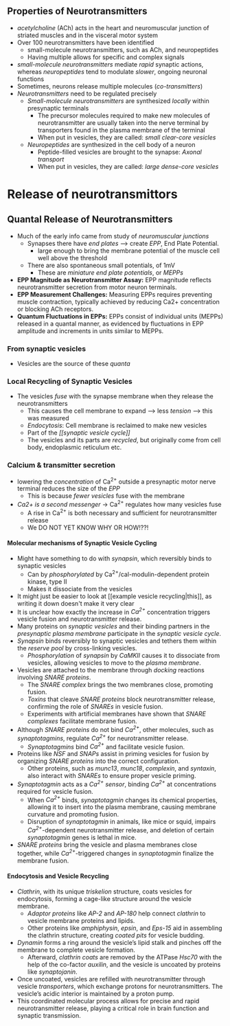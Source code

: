 ## Properties of Neurotransmitters
- *acetylcholine* (ACh) acts in the heart and neuromuscular junction of striated muscles and in the visceral motor system
- Over 100 neurotransmitters have been identified
	- small-molecule neurotransmitters, such as ACh, and neuropeptides
	- Having multiple allows for specific and complex signals
- *small-molecule neurotransmitters* mediate *rapid* synaptic actions, whereas *neuropeptides* tend to modulate *slower*, ongoing neuronal functions
- Sometimes, neurons release multiple molecules (*co-transmitters*)
- *Neurotransmitters* need to be regulated precisely
	- *Small-molecule neurotransmitters* are synthesized *locally* within presynaptic terminals
		- The precursor molecules required to make new molecules of neurotransmitter are usually taken into the nerve terminal by transporters found in the plasma membrane of the terminal 
		- When put in vesicles, they are called: *small clear-core vesicles*
	- *Neuropeptides* are synthesized in the cell body of a neuron
		- Peptide-filled vesicles are brought to the synapse: *Axonal transport*
		- When put in vesicles, they are called: *large dense-core vesicles*

# Release of neurotransmittors
## Quantal Release of Neurotransmitters
- Much of the early info came from study of *neuromuscular junctions*
	- Synapses there have *end plates* --> create *EPP*, End Plate Potential.
		- large enough to bring the membrane potential of the muscle cell well above the threshold
	- There are also spontaneous small potentials, of 1mV 
		- These are *miniature end plate potentials*, or *MEPPs*
- **EPP Magnitude as Neurotransmitter Assay:** EPP magnitude reflects neurotransmitter secretion from motor neuron terminals.
- **EPP Measurement Challenges:** Measuring EPPs requires preventing muscle contraction, typically achieved by reducing Ca2+ concentration or blocking ACh receptors.
- **Quantum Fluctuations in EPPs:** EPPs consist of individual units (MEPPs) released in a quantal manner, as evidenced by fluctuations in EPP amplitude and increments in units similar to MEPPs.
### From synaptic vesicles
- Vesicles are the source of these *quanta*
### Local Recycling of Synaptic Vesicles
- The vesicles *fuse* with the synapse membrane when they release the neurotransmitters
	- This causes the cell membrane to expand --> less *tension* --> this was measured
	- *Endocytosis*: Cell membrane is reclaimed to make new vesicles
	- Part of the *[[synaptic vesicle cycle]]*
	- The vesicles and its parts are *recycled*, but originally come from cell body, endoplasmic reticulum etc.
### Calcium & transmitter secretion
- lowering the *concentration* of Ca<sup>2+</sup> outside a presynaptic motor nerve terminal reduces the size of the *EPP*
	- This is because *fewer vesicles* fuse with the membrane
- *Ca2+ is a second messenger* -> Ca<sup>2+</sup> regulates how many vesicles fuse
	- A rise in Ca<sup>2+</sup> is both necessary and sufficient for neurotransmitter release
	- We DO NOT YET KNOW WHY OR HOW!??!
#### Molecular mechanisms of Synaptic Vesicle Cycling
- Might have something to do with *synapsin*, which reversibly binds to synaptic vesicles
	- Can by *phosphorylated* by Ca<sup>2+</sup>/cal-modulin-dependent protein kinase, type II
	- Makes it dissociate from the vesicles
- It might just be easier to look at [[example vesicle recycling|this]], as writing it down doesn't make it very clear
- It is unclear how exactly the increase in _Ca<sup>2+</sup>_ concentration triggers vesicle fusion and neurotransmitter release.
- Many proteins on _synaptic vesicles_ and their binding partners in the _presynaptic plasma membrane_ participate in the _synaptic vesicle cycle_.
- _Synapsin_ binds reversibly to synaptic vesicles and tethers them within the _reserve pool_ by cross-linking vesicles.
    - _Phosphorylation_ of _synapsin_ by _CaMKII_ causes it to dissociate from vesicles, allowing vesicles to move to the _plasma membrane_.
- Vesicles are attached to the membrane through _docking_ reactions involving _SNARE proteins_.
    - The _SNARE complex_ brings the two membranes close, promoting fusion.
    - _Toxins_ that cleave _SNARE proteins_ block neurotransmitter release, confirming the role of _SNAREs_ in vesicle fusion.
    - Experiments with artificial membranes have shown that _SNARE complexes_ facilitate membrane fusion.
- Although _SNARE proteins_ do not bind _Ca<sup>2+</sup>_, other molecules, such as _synaptotagmins_, regulate     _Ca<sup>2+</sup>_ for neurotransmitter release.
    - _Synaptotagmins_ bind _Ca<sup>2+</sup>_ and facilitate vesicle fusion.
- Proteins like _NSF_ and _SNAPs_ assist in priming vesicles for fusion by organizing _SNARE proteins_ into the correct configuration.
    - Other proteins, such as _munc13_, _munc18_, _complexin_, and _syntaxin_, also interact with _SNAREs_ to ensure proper vesicle priming.
- _Synaptotagmin_ acts as a _Ca<sup>2+</sup> sensor_, binding _Ca<sup>2+</sup>_ at concentrations required for vesicle fusion.
    - When _Ca<sup>2+</sup>_ binds, _synaptotagmin_ changes its chemical properties, allowing it to insert into the plasma membrane, causing membrane curvature and promoting fusion.
    - Disruption of _synaptotagmin_ in animals, like mice or squid, impairs _Ca<sup>2+</sup>_-dependent neurotransmitter release, and deletion of certain _synaptotagmin_ genes is lethal in mice.
- _SNARE proteins_ bring the vesicle and plasma membranes close together, while _Ca<sup>2+</sup>_-triggered changes in _synaptotagmin_ finalize the membrane fusion.
#### Endocytosis and Vesicle Recycling
- _Clathrin_, with its unique _triskelion_ structure, coats vesicles for endocytosis, forming a cage-like structure around the vesicle membrane.
    - _Adaptor proteins_ like _AP-2_ and _AP-180_ help connect _clathrin_ to vesicle membrane proteins and lipids.
    - Other proteins like _amphiphysin_, _epsin_, and _Eps-15_ aid in assembling the clathrin structure, creating _coated pits_ for vesicle budding.
- _Dynamin_ forms a ring around the vesicle’s lipid stalk and pinches off the membrane to complete vesicle formation.
    - Afterward, _clathrin coats_ are removed by the ATPase _Hsc70_ with the help of the co-factor _auxilin_, and the vesicle is uncoated by proteins like _synaptojanin_.
- Once uncoated, vesicles are refilled with neurotransmitter through vesicle _transporters_, which exchange protons for neurotransmitters. The vesicle’s acidic interior is maintained by a proton pump.
- This coordinated molecular process allows for precise and rapid neurotransmitter release, playing a critical role in brain function and synaptic transmission.